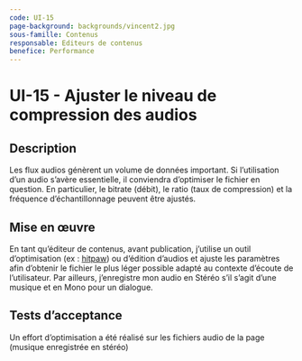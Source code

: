 ```yaml
---
code: UI-15
page-background: backgrounds/vincent2.jpg
sous-famille: Contenus
responsable: Editeurs de contenus
benefice: Performance
---
```

# UI-15 - Ajuster le niveau de compression des audios

## Description

Les flux audios génèrent un volume de données important. Si l’utilisation d’un audio s’avère essentielle, il conviendra d’optimiser le fichier en question. En particulier, le bitrate (débit), le ratio (taux de compression) et la fréquence d’échantillonnage peuvent être ajustés. 

## Mise en œuvre

En tant qu’éditeur de contenus, avant publication, j’utilise un outil d’optimisation (ex : [hitpaw](https://online.hitpaw.fr/online-audio-compressor.html)) ou d’édition d’audios et ajuste les paramètres afin d’obtenir le fichier le plus léger possible adapté au contexte d’écoute de l’utilisateur. Par ailleurs, j’enregistre mon audio en Stéréo s’il s’agit d’une musique et en Mono pour un dialogue.

## Tests d’acceptance

Un effort d’optimisation a été réalisé sur les fichiers audio de la page (musique enregistrée en stéréo)
